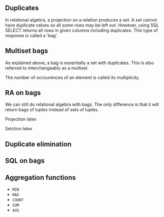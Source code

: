 ## Duplicates

In relational algebra, a projection on a relation produces a set. A set cannot have duplicate values so all some rows may be left out. However, using SQL SELECT returns all rows in given columns including duplicates. This type of response is called a 'bag'.

## Multiset bags

As explained above, a bag is essentially a set with duplicates. This is also referred to interchangeably as a multiset.

The number of occourences of an element is called its multiplicity.

## RA on bags

We can still do relational algebra with bags. The only difference is that it will return bags of tuples instead of sets of tuples.

Projection latex

Selction latex

## Duplicate elimination

## SQL on bags

## Aggregation functions

- `MIN`
- `MAX`
- `COUNT`
- `SUM`
- `AVG`
